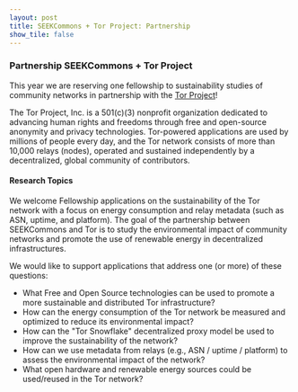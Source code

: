 ```yaml
---
layout: post
title: SEEKCommons + Tor Project: Partnership 
show_tile: false
---
```

### Partnership SEEKCommons + Tor Project

This year we are reserving one fellowship to sustainability studies of community networks in partnership with the [Tor Project](https://www.torproject.org)!

The Tor Project, Inc. is a 501(c)(3) nonprofit organization dedicated to advancing human rights and freedoms through free and open-source anonymity and privacy technologies. Tor-powered applications are used by millions of people every day, and the Tor network consists of more than 10,000 relays (nodes), operated and sustained independently by a decentralized, global community of contributors.

#### Research Topics

We welcome Fellowship applications on the sustainability of the Tor network with a focus on energy consumption and relay metadata (such as ASN, uptime, and platform). The goal of the partnership between SEEKCommons and Tor is to study the environmental impact of community networks and promote the use of renewable energy in decentralized infrastructures.

We would like to support applications that address one (or more) of these questions:
- What Free and Open Source technologies can be used to promote a more sustainable and distributed Tor infrastructure?
- How can the energy consumption of the Tor network be measured and optimized to reduce its environmental impact?
- How can the "Tor Snowflake" decentralized proxy model be used to improve the sustainability of the network?
- How can we use metadata from relays (e.g., ASN / uptime / platform) to assess the environmental impact of the network?
- What open hardware and renewable energy sources could be used/reused in the Tor network?
